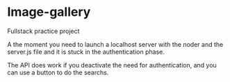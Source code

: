 # Image-gallery
Fullstack practice project

A the moment you need to launch a localhost server with the noder and the server.js file and it is stuck in the authentication phase.

The API does work if you deactivate the need for authentication, and you can use a button to do the searchs.
